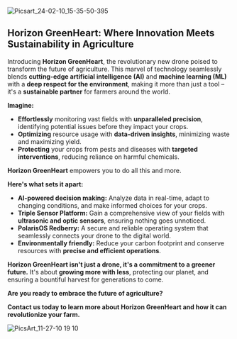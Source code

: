 ![Picsart_24-02-10_15-35-50-395](https://github.com/VaysiDevelopmentCenter/HorizonGreenHeart/assets/151166631/b08d198e-3740-46e2-ba82-14fd7c27602c)


## Horizon GreenHeart: Where Innovation Meets Sustainability in Agriculture

Introducing **Horizon GreenHeart**, the revolutionary new drone poised to transform the future of agriculture. This marvel of technology seamlessly blends **cutting-edge artificial intelligence (AI)** and **machine learning (ML)** with a **deep respect for the environment**, making it more than just a tool – it's a **sustainable partner** for farmers around the world.

**Imagine:**

* **Effortlessly** monitoring vast fields with **unparalleled precision**, identifying potential issues before they impact your crops.
* **Optimizing** resource usage with **data-driven insights**, minimizing waste and maximizing yield.
* **Protecting** your crops from pests and diseases with **targeted interventions**, reducing reliance on harmful chemicals.

**Horizon GreenHeart** empowers you to do all this and more. 

**Here's what sets it apart:**

* **AI-powered decision making:** Analyze data in real-time, adapt to changing conditions, and make informed choices for your crops.
* **Triple Sensor Platform:** Gain a comprehensive view of your fields with **ultrasonic and optic sensors**, ensuring nothing goes unnoticed.
* **PolarisOS Redberry:** A secure and reliable operating system that seamlessly connects your drone to the digital world.
* **Environmentally friendly:** Reduce your carbon footprint and conserve resources with **precise and efficient operations**.

**Horizon GreenHeart isn't just a drone, it's a commitment to a greener future.** It's about **growing more with less**, protecting our planet, and ensuring a bountiful harvest for generations to come.

**Are you ready to embrace the future of agriculture?**

**Contact us today to learn more about Horizon GreenHeart and how it can revolutionize your farm.**

![PicsArt_11-27-10 19 10](https://github.com/VaysiDevelopmentCenter/HorizonGreenHeart/assets/151166631/cd072367-591a-4a7c-bb10-ab3f18e72a65)
